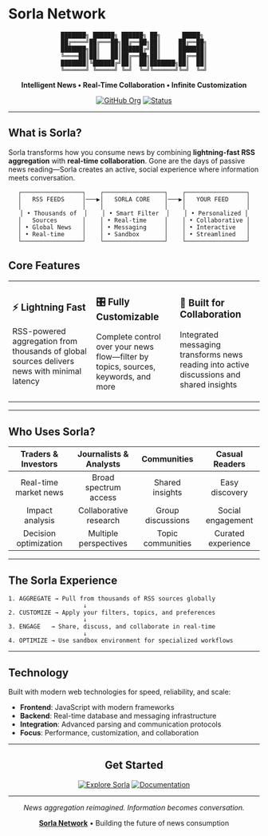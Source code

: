 # Sorla Network

<div align="center">

```
███████╗ ██████╗ ██████╗ ██╗      █████╗ 
██╔════╝██╔═══██╗██╔══██╗██║     ██╔══██╗
███████╗██║   ██║██████╔╝██║     ███████║
╚════██║██║   ██║██╔══██╗██║     ██╔══██║
███████║╚██████╔╝██║  ██║███████╗██║  ██║
╚══════╝ ╚═════╝ ╚═╝  ╚═╝╚══════╝╚═╝  ╚═╝
```

**Intelligent News • Real-Time Collaboration • Infinite Customization**

[![GitHub Org](https://img.shields.io/badge/GitHub-Sorla--Network-black?style=flat-square&logo=github)](https://github.com/Sorla-Network)
[![Status](https://img.shields.io/badge/Status-In%20Development-white?style=flat-square)](https://github.com/Sorla-Network/sorla)

</div>

---

## What is Sorla?

Sorla transforms how you consume news by combining **lightning-fast RSS aggregation** with **real-time collaboration**. Gone are the days of passive news reading—Sorla creates an active, social experience where information meets conversation.

<div align="center">

```
┌─────────────────┐    ┌─────────────────┐    ┌─────────────────┐
│   RSS FEEDS     │───▶│   SORLA CORE    │───▶│   YOUR FEED     │
│                 │    │                 │    │                 │
│ • Thousands of  │    │ • Smart Filter  │    │ • Personalized │
│   Sources       │    │ • Real-time     │    │ • Collaborative │
│ • Global News   │    │ • Messaging     │    │ • Interactive   │
│ • Real-time     │    │ • Sandbox       │    │ • Streamlined   │
└─────────────────┘    └─────────────────┘    └─────────────────┘
```

</div>

## Core Features

<table>
<tr>
<td width="33%">

### ⚡ Lightning Fast
RSS-powered aggregation from thousands of global sources delivers news with minimal latency

</td>
<td width="33%">

### 🎛️ Fully Customizable
Complete control over your news flow—filter by topics, sources, keywords, and more

</td>
<td width="33%">

### 💬 Built for Collaboration
Integrated messaging transforms news reading into active discussions and shared insights

</td>
</tr>
</table>

---

## Who Uses Sorla?

<div align="center">

| **Traders & Investors** | **Journalists & Analysts** | **Communities** | **Casual Readers** |
|:------------------------:|:---------------------------:|:---------------:|:------------------:|
| Real-time market news    | Broad spectrum access       | Shared insights | Easy discovery     |
| Impact analysis          | Collaborative research      | Group discussions| Social engagement  |
| Decision optimization    | Multiple perspectives       | Topic communities| Curated experience |

</div>

---

## The Sorla Experience

```
1. AGGREGATE → Pull from thousands of RSS sources globally
                     ↓
2. CUSTOMIZE → Apply your filters, topics, and preferences  
                     ↓
3. ENGAGE   → Share, discuss, and collaborate in real-time
                     ↓
4. OPTIMIZE → Use sandbox environment for specialized workflows
```

---

## Technology

Built with modern web technologies for speed, reliability, and scale:

- **Frontend**: JavaScript with modern frameworks
- **Backend**: Real-time database and messaging infrastructure  
- **Integration**: Advanced parsing and communication protocols
- **Focus**: Performance, customization, and collaboration

---

<div align="center">

## Get Started

[![Explore Sorla](https://img.shields.io/badge/Explore-Sorla%20Platform-white?style=for-the-badge&logo=github)](https://github.com/Sorla-Network/sorla)
[![Documentation](https://img.shields.io/badge/Read-Documentation-black?style=for-the-badge)](https://github.com/Sorla-Network/sorla#readme)

---

*News aggregation reimagined. Information becomes conversation.*

**[Sorla Network](https://github.com/Sorla-Network)** • Building the future of news consumption

</div>
